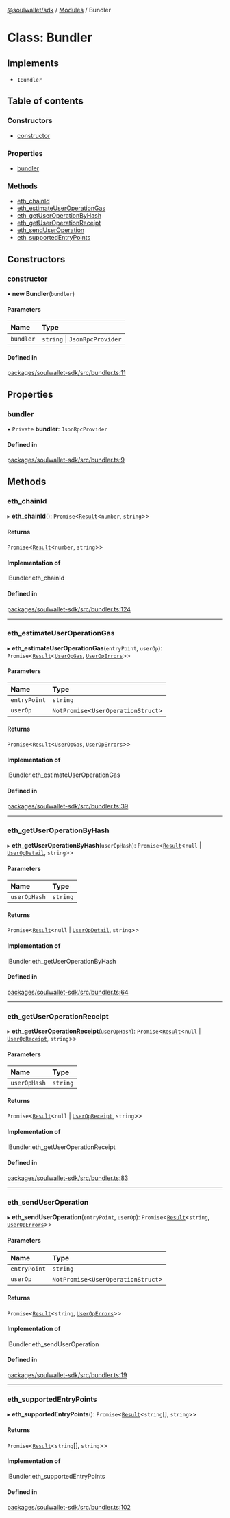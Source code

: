 [@soulwallet/sdk](../README.md) / [Modules](../modules.md) / Bundler

# Class: Bundler

## Implements

- `IBundler`

## Table of contents

### Constructors

- [constructor](Bundler.md#constructor)

### Properties

- [bundler](Bundler.md#bundler)

### Methods

- [eth\_chainId](Bundler.md#eth_chainid)
- [eth\_estimateUserOperationGas](Bundler.md#eth_estimateuseroperationgas)
- [eth\_getUserOperationByHash](Bundler.md#eth_getuseroperationbyhash)
- [eth\_getUserOperationReceipt](Bundler.md#eth_getuseroperationreceipt)
- [eth\_sendUserOperation](Bundler.md#eth_senduseroperation)
- [eth\_supportedEntryPoints](Bundler.md#eth_supportedentrypoints)

## Constructors

### constructor

• **new Bundler**(`bundler`)

#### Parameters

| Name | Type |
| :------ | :------ |
| `bundler` | `string` \| `JsonRpcProvider` |

#### Defined in

[packages/soulwallet-sdk/src/bundler.ts:11](https://github.com/proofofsoulprotocol/soulwalletlib/blob/99dfd90/packages/soulwallet-sdk/src/bundler.ts#L11)

## Properties

### bundler

• `Private` **bundler**: `JsonRpcProvider`

#### Defined in

[packages/soulwallet-sdk/src/bundler.ts:9](https://github.com/proofofsoulprotocol/soulwalletlib/blob/99dfd90/packages/soulwallet-sdk/src/bundler.ts#L9)

## Methods

### eth\_chainId

▸ **eth_chainId**(): `Promise`<[`Result`](../modules.md#result)<`number`, `string`\>\>

#### Returns

`Promise`<[`Result`](../modules.md#result)<`number`, `string`\>\>

#### Implementation of

IBundler.eth\_chainId

#### Defined in

[packages/soulwallet-sdk/src/bundler.ts:124](https://github.com/proofofsoulprotocol/soulwalletlib/blob/99dfd90/packages/soulwallet-sdk/src/bundler.ts#L124)

___

### eth\_estimateUserOperationGas

▸ **eth_estimateUserOperationGas**(`entryPoint`, `userOp`): `Promise`<[`Result`](../modules.md#result)<[`UserOpGas`](../interfaces/UserOpGas.md), [`UserOpErrors`](UserOpErrors.md)\>\>

#### Parameters

| Name | Type |
| :------ | :------ |
| `entryPoint` | `string` |
| `userOp` | `NotPromise`<`UserOperationStruct`\> |

#### Returns

`Promise`<[`Result`](../modules.md#result)<[`UserOpGas`](../interfaces/UserOpGas.md), [`UserOpErrors`](UserOpErrors.md)\>\>

#### Implementation of

IBundler.eth\_estimateUserOperationGas

#### Defined in

[packages/soulwallet-sdk/src/bundler.ts:39](https://github.com/proofofsoulprotocol/soulwalletlib/blob/99dfd90/packages/soulwallet-sdk/src/bundler.ts#L39)

___

### eth\_getUserOperationByHash

▸ **eth_getUserOperationByHash**(`userOpHash`): `Promise`<[`Result`](../modules.md#result)<``null`` \| [`UserOpDetail`](../interfaces/UserOpDetail.md), `string`\>\>

#### Parameters

| Name | Type |
| :------ | :------ |
| `userOpHash` | `string` |

#### Returns

`Promise`<[`Result`](../modules.md#result)<``null`` \| [`UserOpDetail`](../interfaces/UserOpDetail.md), `string`\>\>

#### Implementation of

IBundler.eth\_getUserOperationByHash

#### Defined in

[packages/soulwallet-sdk/src/bundler.ts:64](https://github.com/proofofsoulprotocol/soulwalletlib/blob/99dfd90/packages/soulwallet-sdk/src/bundler.ts#L64)

___

### eth\_getUserOperationReceipt

▸ **eth_getUserOperationReceipt**(`userOpHash`): `Promise`<[`Result`](../modules.md#result)<``null`` \| [`UserOpReceipt`](../interfaces/UserOpReceipt.md), `string`\>\>

#### Parameters

| Name | Type |
| :------ | :------ |
| `userOpHash` | `string` |

#### Returns

`Promise`<[`Result`](../modules.md#result)<``null`` \| [`UserOpReceipt`](../interfaces/UserOpReceipt.md), `string`\>\>

#### Implementation of

IBundler.eth\_getUserOperationReceipt

#### Defined in

[packages/soulwallet-sdk/src/bundler.ts:83](https://github.com/proofofsoulprotocol/soulwalletlib/blob/99dfd90/packages/soulwallet-sdk/src/bundler.ts#L83)

___

### eth\_sendUserOperation

▸ **eth_sendUserOperation**(`entryPoint`, `userOp`): `Promise`<[`Result`](../modules.md#result)<`string`, [`UserOpErrors`](UserOpErrors.md)\>\>

#### Parameters

| Name | Type |
| :------ | :------ |
| `entryPoint` | `string` |
| `userOp` | `NotPromise`<`UserOperationStruct`\> |

#### Returns

`Promise`<[`Result`](../modules.md#result)<`string`, [`UserOpErrors`](UserOpErrors.md)\>\>

#### Implementation of

IBundler.eth\_sendUserOperation

#### Defined in

[packages/soulwallet-sdk/src/bundler.ts:19](https://github.com/proofofsoulprotocol/soulwalletlib/blob/99dfd90/packages/soulwallet-sdk/src/bundler.ts#L19)

___

### eth\_supportedEntryPoints

▸ **eth_supportedEntryPoints**(): `Promise`<[`Result`](../modules.md#result)<`string`[], `string`\>\>

#### Returns

`Promise`<[`Result`](../modules.md#result)<`string`[], `string`\>\>

#### Implementation of

IBundler.eth\_supportedEntryPoints

#### Defined in

[packages/soulwallet-sdk/src/bundler.ts:102](https://github.com/proofofsoulprotocol/soulwalletlib/blob/99dfd90/packages/soulwallet-sdk/src/bundler.ts#L102)
